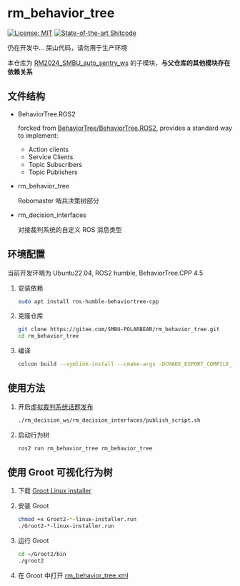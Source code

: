 # rm_behavior_tree

[![License: MIT](https://img.shields.io/badge/License-MIT-blue.svg)](https://opensource.org/licenses/MIT)
[![State-of-the-art Shitcode](https://img.shields.io/static/v1?label=State-of-the-art&message=Shitcode&color=7B5804)](https://github.com/trekhleb/state-of-the-art-shitcode)

仍在开发中... 屎山代码，请勿用于生产环境

本仓库为 [RM2024_SMBU_auto_sentry_ws](https://gitee.com/SMBU-POLARBEAR/RM2024_SMBU_auto_sentry_ws) 的子模块，**与父仓库的其他模块存在依赖关系**

## 文件结构

- BehaviorTree.ROS2

    forcked from [BehaviorTree/BehaviorTree.ROS2](https://github.com/BehaviorTree/BehaviorTree.ROS2), provides a standard way to implement:

  - Action clients
  - Service Clients
  - Topic Subscribers
  - Topic Publishers

- rm_behavior_tree

    Robomaster 哨兵决策树部分

- rm_decision_interfaces

    对接裁判系统的自定义 ROS 消息类型

## 环境配置

当前开发环境为 Ubuntu22.04, ROS2 humble, BehaviorTree.CPP 4.5

1. 安装依赖

    ```zsh
    sudo apt install ros-humble-behaviortree-cpp
    ```

2. 克隆仓库

    ```zsh
    git clone https://gitee.com/SMBU-POLARBEAR/rm_behavior_tree.git
    cd rm_behavior_tree
    ```

3. 编译

    ```zsh
    colcon build --symlink-install --cmake-args -DCMAKE_EXPORT_COMPILE_COMMANDS=ON
    ```

## 使用方法

1. 开启[虚拟裁判系统话题发布](./rm_decision_interfaces/publish_script.sh)

    ```zsh
    ./rm_decision_ws/rm_decision_interfaces/publish_script.sh
    ```

2. 启动行为树

    ```zsh
    ros2 run rm_behavior_tree rm_behavior_tree
    ```

## 使用 Groot 可视化行为树

1. 下载 [Groot Linux installer](https://www.behaviortree.dev/groot)

2. 安装 Groot

    ```zsh
    chmod +x Groot2-*-linux-installer.run
    ./Groot2-*-linux-installer.run
    ```

3. 运行 Groot

    ```zsh
    cd ~/Groot2/bin
    ./groot2
    ```

4. 在 Groot 中打开 [rm_behavior_tree.xml](./rm_behavior_tree/rm_behavior_tree.xml)
